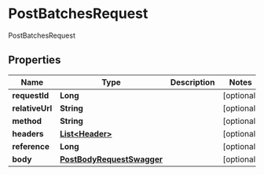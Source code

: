 

# PostBatchesRequest

PostBatchesRequest
## Properties

Name | Type | Description | Notes
------------ | ------------- | ------------- | -------------
**requestId** | **Long** |  |  [optional]
**relativeUrl** | **String** |  |  [optional]
**method** | **String** |  |  [optional]
**headers** | [**List&lt;Header&gt;**](Header.md) |  |  [optional]
**reference** | **Long** |  |  [optional]
**body** | [**PostBodyRequestSwagger**](PostBodyRequestSwagger.md) |  |  [optional]



